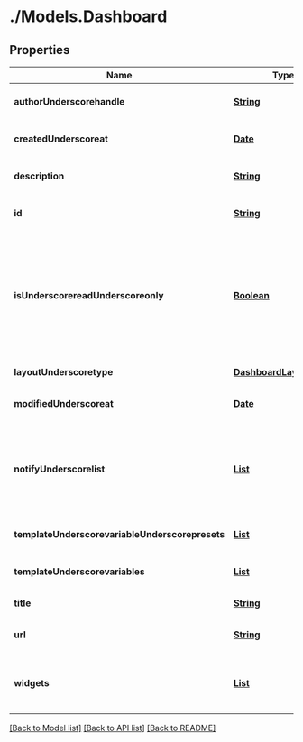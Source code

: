 # ./Models.Dashboard
## Properties

Name | Type | Description | Notes
------------ | ------------- | ------------- | -------------
**authorUnderscorehandle** | [**String**][1] |  | [optional] [default to null]
**createdUnderscoreat** | [**Date**][2] |  | [optional] [default to null]
**description** | [**String**][1] | Description of the dashboard | [optional] [default to null]
**id** | [**String**][1] | ID of the dashboard | [optional] [default to null]
**isUnderscorereadUnderscoreonly** | [**Boolean**][3] | Whether this dashboard is read-only. If True, only the author and admins can make changes to it. | [optional] [default to false]
**layoutUnderscoretype** | [**DashboardLayoutType**][4] |  | [default to null]
**modifiedUnderscoreat** | [**Date**][2] |  | [optional] [default to null]
**notifyUnderscorelist** | [**List**][1] | List of handles of users to notify when changes are made to this dashboard. | [optional] [default to null]
**templateUnderscorevariableUnderscorepresets** | [**List**][5] |  | [optional] [default to null]
**templateUnderscorevariables** | [**List**][6] |  | [optional] [default to null]
**title** | [**String**][1] | Title of the dashboard | [default to null]
**url** | [**String**][1] |  | [optional] [default to null]
**widgets** | [**List**][7] | List of widgets to display on the dashboard | [default to null]

[[Back to Model list]][8] [[Back to API list]][9] [[Back to README]][10]

[1]: string.md
[2]: DateTime.md
[3]: boolean.md
[4]: DashboardLayoutType.md
[5]: DashboardTemplateVariablePreset.md
[6]: Dashboard_template_variables.md
[7]: Widget.md
[8]: ../README.md#documentation-for-models
[9]: ../README.md#documentation-for-api-endpoints
[10]: ../README.md
